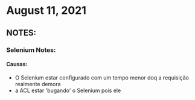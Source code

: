 # August 11, 2021

## NOTES:


### Selenium Notes:

#### Causas:
- O Selenium estar configurado com um tempo menor doq a requisição realmente demora
- a ACL estar 'bugando' o Selenium pois ele 